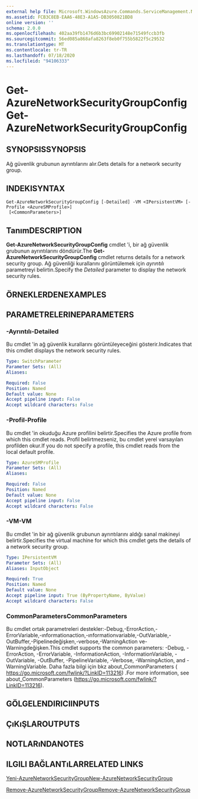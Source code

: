 ```yaml
---
external help file: Microsoft.WindowsAzure.Commands.ServiceManagement.Network.dll-Help.xml
ms.assetid: FCB3C8EB-EAA6-48E3-A1A5-DB3050821BD8
online version: ''
schema: 2.0.0
ms.openlocfilehash: 402aa39fb1476d6b3bc69902148e71549fccb3fb
ms.sourcegitcommit: 56ed085a868afa8263f8eb0f755b5822f5c29532
ms.translationtype: MT
ms.contentlocale: tr-TR
ms.lasthandoff: 07/18/2020
ms.locfileid: "94106333"
---
```

# <span data-ttu-id="9e9e5-101">Get-AzureNetworkSecurityGroupConfig</span><span class="sxs-lookup"><span data-stu-id="9e9e5-101">Get-AzureNetworkSecurityGroupConfig</span></span>

## <span data-ttu-id="9e9e5-102">SYNOPSIS</span><span class="sxs-lookup"><span data-stu-id="9e9e5-102">SYNOPSIS</span></span>
<span data-ttu-id="9e9e5-103">Ağ güvenlik grubunun ayrıntılarını alır.</span><span class="sxs-lookup"><span data-stu-id="9e9e5-103">Gets details for a network security group.</span></span>

## <span data-ttu-id="9e9e5-104">INDEKI</span><span class="sxs-lookup"><span data-stu-id="9e9e5-104">SYNTAX</span></span>

```
Get-AzureNetworkSecurityGroupConfig [-Detailed] -VM <IPersistentVM> [-Profile <AzureSMProfile>]
 [<CommonParameters>]
```

## <span data-ttu-id="9e9e5-105">Tanım</span><span class="sxs-lookup"><span data-stu-id="9e9e5-105">DESCRIPTION</span></span>
<span data-ttu-id="9e9e5-106">**Get-AzureNetworkSecurityGroupConfig** cmdlet 'i, bir ağ güvenlik grubunun ayrıntılarını döndürür.</span><span class="sxs-lookup"><span data-stu-id="9e9e5-106">The **Get-AzureNetworkSecurityGroupConfig** cmdlet returns details for a network security group.</span></span>
<span data-ttu-id="9e9e5-107">Ağ güvenliği kurallarını görüntülemek için *ayrıntılı* parametreyi belirtin.</span><span class="sxs-lookup"><span data-stu-id="9e9e5-107">Specify the *Detailed* parameter to display the network security rules.</span></span>

## <span data-ttu-id="9e9e5-108">ÖRNEKLERDEN</span><span class="sxs-lookup"><span data-stu-id="9e9e5-108">EXAMPLES</span></span>

## <span data-ttu-id="9e9e5-109">PARAMETRELERINE</span><span class="sxs-lookup"><span data-stu-id="9e9e5-109">PARAMETERS</span></span>

### <span data-ttu-id="9e9e5-110">-Ayrıntılı</span><span class="sxs-lookup"><span data-stu-id="9e9e5-110">-Detailed</span></span>
<span data-ttu-id="9e9e5-111">Bu cmdlet 'in ağ güvenlik kurallarını görüntüleyeceğini gösterir.</span><span class="sxs-lookup"><span data-stu-id="9e9e5-111">Indicates that this cmdlet displays the network security rules.</span></span>

```yaml
Type: SwitchParameter
Parameter Sets: (All)
Aliases: 

Required: False
Position: Named
Default value: None
Accept pipeline input: False
Accept wildcard characters: False
```

### <span data-ttu-id="9e9e5-112">-Profil</span><span class="sxs-lookup"><span data-stu-id="9e9e5-112">-Profile</span></span>
<span data-ttu-id="9e9e5-113">Bu cmdlet 'in okuduğu Azure profilini belirtir.</span><span class="sxs-lookup"><span data-stu-id="9e9e5-113">Specifies the Azure profile from which this cmdlet reads.</span></span> <span data-ttu-id="9e9e5-114">Profil belirtmezseniz, bu cmdlet yerel varsayılan profilden okur.</span><span class="sxs-lookup"><span data-stu-id="9e9e5-114">If you do not specify a profile, this cmdlet reads from the local default profile.</span></span>

```yaml
Type: AzureSMProfile
Parameter Sets: (All)
Aliases: 

Required: False
Position: Named
Default value: None
Accept pipeline input: False
Accept wildcard characters: False
```

### <span data-ttu-id="9e9e5-115">-VM</span><span class="sxs-lookup"><span data-stu-id="9e9e5-115">-VM</span></span>
<span data-ttu-id="9e9e5-116">Bu cmdlet 'in bir ağ güvenlik grubunun ayrıntılarını aldığı sanal makineyi belirtir.</span><span class="sxs-lookup"><span data-stu-id="9e9e5-116">Specifies the virtual machine for which this cmdlet gets the details of a network security group.</span></span>

```yaml
Type: IPersistentVM
Parameter Sets: (All)
Aliases: InputObject

Required: True
Position: Named
Default value: None
Accept pipeline input: True (ByPropertyName, ByValue)
Accept wildcard characters: False
```

### <span data-ttu-id="9e9e5-117">CommonParameters</span><span class="sxs-lookup"><span data-stu-id="9e9e5-117">CommonParameters</span></span>
<span data-ttu-id="9e9e5-118">Bu cmdlet ortak parametreleri destekler:-Debug,-ErrorAction,-ErrorVariable,-ınformationaction,-ınformationvariable,-OutVariable,-OutBuffer,-Pipelinedeğişken,-verbose,-WarningAction ve-Warningdeğişken.</span><span class="sxs-lookup"><span data-stu-id="9e9e5-118">This cmdlet supports the common parameters: -Debug, -ErrorAction, -ErrorVariable, -InformationAction, -InformationVariable, -OutVariable, -OutBuffer, -PipelineVariable, -Verbose, -WarningAction, and -WarningVariable.</span></span> <span data-ttu-id="9e9e5-119">Daha fazla bilgi için bkz about_CommonParameters ( https://go.microsoft.com/fwlink/?LinkID=113216) .</span><span class="sxs-lookup"><span data-stu-id="9e9e5-119">For more information, see about_CommonParameters (https://go.microsoft.com/fwlink/?LinkID=113216).</span></span>

## <span data-ttu-id="9e9e5-120">GÖLGELENDIRICI</span><span class="sxs-lookup"><span data-stu-id="9e9e5-120">INPUTS</span></span>

## <span data-ttu-id="9e9e5-121">ÇıKıŞLAR</span><span class="sxs-lookup"><span data-stu-id="9e9e5-121">OUTPUTS</span></span>

## <span data-ttu-id="9e9e5-122">NOTLARıNDA</span><span class="sxs-lookup"><span data-stu-id="9e9e5-122">NOTES</span></span>

## <span data-ttu-id="9e9e5-123">ILGILI BAĞLANTıLAR</span><span class="sxs-lookup"><span data-stu-id="9e9e5-123">RELATED LINKS</span></span>

[<span data-ttu-id="9e9e5-124">Yeni-AzureNetworkSecurityGroup</span><span class="sxs-lookup"><span data-stu-id="9e9e5-124">New-AzureNetworkSecurityGroup</span></span>](./New-AzureNetworkSecurityGroup.md)

[<span data-ttu-id="9e9e5-125">Remove-AzureNetworkSecurityGroup</span><span class="sxs-lookup"><span data-stu-id="9e9e5-125">Remove-AzureNetworkSecurityGroup</span></span>](./Remove-AzureNetworkSecurityGroup.md)


